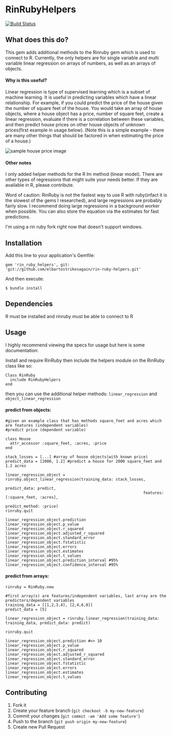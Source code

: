 # RinRubyHelpers
[![Build Status](https://travis-ci.org/elbartostrikesagain/rin-ruby-helpers.svg?branch=master)](https://travis-ci.org/elbartostrikesagain/rin-ruby-helpers)

## What does this do?

This gem adds additional methods to the Rinruby gem which is used to connect to R. Currently, the only helpers are for single variable and multi variable linear regression on arrays of numbers, as well as an arrays of objects.

#### Why is this useful?

Linear regression is type of supervised learning which is a subset of machine learning. It is useful in predicting variables which have a linear relationship. For example, if you could predict the price of the house given the number of square feet of the house. You would take an array of house objects, where a house object has a price, number of square feet, create a linear regression, evaluate if there is a correlation between these variables, and then predict house prices on other house objects of unknown prices(first example in usage below). (Note this is a simple example - there are many other things that should be factored in when estimating the price of a house.)


![sample house price image](http://www.holehouse.org/mlclass/01_02_Introduction_regression_analysis_and_gr_files/Image.png "house price sample image")

#### Other notes

I only added helper methods for the R lm method (linear model). There are other types of regressions that might suite your needs better. If they are available in R, please contribute.

Word of caution: RinRuby is not the fastest way to use R with ruby(infact it is the slowest of the gems I researched), and large regressions are probably fairly slow. I recommend doing large regressions in a background worker when possible. You can also store the equation via the estimates for fast predictions.

I'm using a rin ruby fork right now that doesn't support windows.

## Installation

Add this line to your application's Gemfile:

    gem 'rin_ruby_helpers', git: 'git://github.com/elbartostrikesagain/rin-ruby-helpers.git'

And then execute:

    $ bundle install

## Dependencies
R must be installed and rinruby must be able to connect to R

## Usage

I highly recommend viewing the specs for usage but here is some documentation:


Install and require RinRuby then include the helpers module on the RinRuby class like so:

```
Class RinRuby
  include RinRubyHelpers
end
```

then you can use the additional helper methods: `linear_regression` and `object_linear_regression`

#### predict from objects:
```
#given an example class that has methods square_feet and acres which are features (independent variables)
#predict price (dependent variable)

class House
  attr_accessor :square_feet, :acres, :price
end

stack_losses = [...] #array of house objects(with known price)
predict_data = [2000, 1.2] #predict a house for 2000 square_feet and 1.2 acres

linear_regression_object = rinruby.object_linear_regression(training_data: stack_losses,
                                                            predict_data: predict,
                                                            features: [:square_feet, :acres],
                                                            predict_method: :price)
rinruby.quit

linear_regression_object.prediction
linear_regression_object.p_value
linear_regression_object.r_squared
linear_regression_object.adjusted_r_squared
linear_regression_object.standard_error
linear_regression_object.fstatistic
linear_regression_object.errors
linear_regression_object.estimates
linear_regression_object.t_values
linear_regression_object.prediction_interval #95%
linear_regression_object.confidence_interval #95%
```

#### predict from arrays:
```
rinruby = RinRuby.new

#first array(s) are features/independent variables, last array are the predictors/dependent variables
training_data = [[1,2,3,4], [2,4,6,8]]
predict_data = [5]

linear_regression_object = rinruby.linear_regression(training_data: training_data, predict_data: predict)

rinruby.quit

linear_regression_object.prediction #=> 10
linear_regression_object.p_value
linear_regression_object.r_squared
linear_regression_object.adjusted_r_squared
linear_regression_object.standard_error
linear_regression_object.fstatistic
linear_regression_object.errors
linear_regression_object.estimates
linear_regression_object.t_values
```

## Contributing

1. Fork it
2. Create your feature branch (`git checkout -b my-new-feature`)
3. Commit your changes (`git commit -am 'Add some feature'`)
4. Push to the branch (`git push origin my-new-feature`)
5. Create new Pull Request
